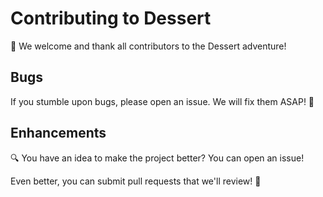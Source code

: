 # Contributing to Dessert

🍰 We welcome and thank all contributors to the Dessert adventure!

## Bugs

If you stumble upon bugs, please open an issue. We will fix them ASAP! 🚨

## Enhancements

🔍 You have an idea to make the project better? You can open an issue!

Even better, you can submit pull requests that we'll review! 💃